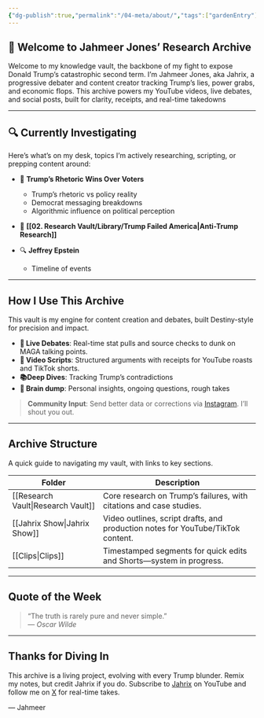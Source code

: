 ```yaml
---
{"dg-publish":true,"permalink":"/04-meta/about/","tags":["gardenEntry"],"created":"2025-08-19T22:00:27.000-04:00","updated":"2025-08-20T01:47:52.000-04:00"}
---
```


## 👋 Welcome to Jahmeer Jones’ Research Archive

Welcome to my knowledge vault, the backbone of my fight to expose Donald Trump’s catastrophic second term. I’m Jahmeer Jones, aka Jahrix, a progressive debater and content creator tracking Trump’s lies, power grabs, and economic flops. This archive powers my YouTube videos, live debates, and social posts, built for clarity, receipts, and real-time takedowns

---

## 🔍 Currently Investigating

Here’s what’s on my desk, topics I’m actively researching, scripting, or prepping content around:

- 🧠 **Trump’s Rhetoric Wins Over Voters**  
  - Trump’s rhetoric vs policy reality  
  - Democrat messaging breakdowns  
  - Algorithmic influence on political perception  

- 🍊 **[[02. Research Vault/Library/Trump Failed America\|Anti-Trump Research]]**

- 🔍 **Jeffrey Epstein**  
  - Timeline of events  

---

## How I Use This Archive

This vault is my engine for content creation and debates, built Destiny-style for precision and impact.

- **💬 Live Debates**: Real-time stat pulls and source checks to dunk on MAGA talking points.
- **📜 Video Scripts**: Structured arguments with receipts for YouTube roasts and TikTok shorts.
- **📚Deep Dives**: Tracking Trump’s contradictions
-  **🧠 Brain dump**: Personal insights, ongoing questions, rough takes  

> **Community Input**: Send better data or corrections via [Instagram](https://www.instagram.com/ineireti/). I’ll shout you out.

---

## Archive Structure

A quick guide to navigating my vault, with links to key sections.

| Folder             | Description                                                                     |
| ------------------ | ------------------------------------------------------------------------------- |
| [[Research Vault\|Research Vault]] | Core research on Trump’s failures, with citations and case studies.             |
| [[Jahrix Show\|Jahrix Show]]    | Video outlines, script drafts, and production notes for YouTube/TikTok content. |
| [[Clips\|Clips]]          | Timestamped segments for quick edits and Shorts—system in progress.             |

---

## Quote of the Week

> “The truth is rarely pure and never simple.”  
> — _Oscar Wilde_

---

## Thanks for Diving In

This archive is a living project, evolving with every Trump blunder. Remix my notes, but credit Jahrix if you do. Subscribe to [Jahrix](http://www.youtube.com/@JahrixYT?sub_confirmation=1) on YouTube and follow me on [X](https://x.com/Jahrixx) for real-time takes.

— Jahmeer
